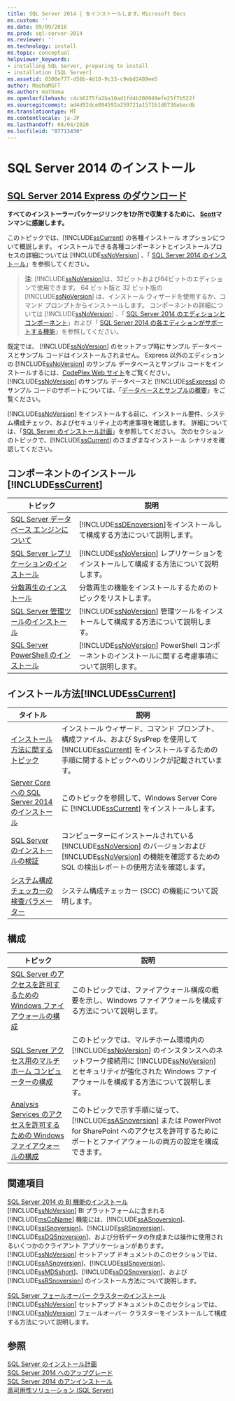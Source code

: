 ```yaml
---
title: SQL Server 2014 | をインストールします。Microsoft Docs
ms.custom: ''
ms.date: 09/09/2016
ms.prod: sql-server-2014
ms.reviewer: ''
ms.technology: install
ms.topic: conceptual
helpviewer_keywords:
- installing SQL Server, preparing to install
- installation [SQL Server]
ms.assetid: 0300e777-d56b-4d10-9c33-c9ebd2489ee5
author: MashaMSFT
ms.author: mathoma
ms.openlocfilehash: c4cb6275fa2ba10ad1fd4b200949efe25f7b522f
ms.sourcegitcommit: ad4d92dce894592a259721a1571b1d8736abacdb
ms.translationtype: MT
ms.contentlocale: ja-JP
ms.lasthandoff: 08/04/2020
ms.locfileid: "87713430"
---
```

# <a name="install-sql-server-2014"></a>SQL Server 2014 のインストール
## <a name="download-sql-server-2014-express"></a>[SQL Server 2014 Express のダウンロード](http://www.hanselman.com/blog/DownloadSQLServerExpress.aspx)
  **すべてのインストーラーパッケージリンクを1か所で収集するために、 [Scott](http://www.hanselman.com/)マンマンに感謝します。**
  
 このトピックでは、[!INCLUDE[ssCurrent](../../includes/sscurrent-md.md)] の各種インストール オプションについて概説します。 インストールできる各種コンポーネントとインストールプロセスの詳細については [!INCLUDE[ssNoVersion](../../includes/ssnoversion-md.md)] 、「 [SQL Server 2014 のインストール](installation-for-sql-server.md)」を参照してください。  
> **注:** [!INCLUDE[ssNoVersion](../../includes/ssnoversion-md.md)]は、32ビットおよび64ビットのエディションで使用できます。 64 ビット版と 32 ビット版の [!INCLUDE[ssNoVersion](../../includes/ssnoversion-md.md)] は、インストール ウィザードを使用するか、コマンド プロンプトからインストールします。 コンポーネントの詳細については [!INCLUDE[ssNoVersion](../../includes/ssnoversion-md.md)] 、「 [SQL Server 2014 のエディションとコンポーネント](../../sql-server/editions-and-components-of-sql-server-2016.md)」および「 [SQL Server 2014 の各エディションがサポートする機能](../../getting-started/features-supported-by-the-editions-of-sql-server-2014.md)」を参照してください。  
  
 既定では、 [!INCLUDE[ssNoVersion](../../includes/ssnoversion-md.md)] のセットアップ時にサンプル データベースとサンプル コードはインストールされません。 Express 以外のエディションの [!INCLUDE[ssNoVersion](../../includes/ssnoversion-md.md)] のサンプル データベースとサンプル コードをインストールするには、[CodePlex Web サイト](https://go.microsoft.com/fwlink/?LinkId=87843)をご覧ください。 [!INCLUDE[ssNoVersion](../../includes/ssnoversion-md.md)] のサンプル データベースと [!INCLUDE[ssExpress](../../includes/ssexpress-md.md)] のサンプル コードのサポートについては、「[データベースとサンプルの概要](https://go.microsoft.com/fwlink/?LinkId=110391)」をご覧ください。  
  
 [!INCLUDE[ssNoVersion](../../includes/ssnoversion-md.md)] をインストールする前に、インストール要件、システム構成チェック、およびセキュリティ上の考慮事項を確認します。 詳細については、「[SQL Server のインストール計画](../../sql-server/install/planning-a-sql-server-installation.md)」を参照してください。 次のセクションのトピックで、[!INCLUDE[ssCurrent](../../includes/sscurrent-md.md)] のさまざまなインストール シナリオを確認してください。  
  
  
## <a name="install-sscurrent-components"></a>コンポーネントのインストール [!INCLUDE[ssCurrent](../../includes/sscurrent-md.md)]  
  
|トピック|説明|  
|-----------|-----------------|  
|[SQL Server データベース エンジンについて](../sql-server-database-engine-overview.md)|[!INCLUDE[ssDEnoversion](../../includes/ssdenoversion-md.md)]をインストールして構成する方法について説明します。|  
|[SQL Server レプリケーションのインストール](install-sql-server-replication.md)|[!INCLUDE[ssNoVersion](../../includes/ssnoversion-md.md)] レプリケーションをインストールして構成する方法について説明します。|  
|[分散再生のインストール](../../tools/distributed-replay/install-distributed-replay-overview.md)|分散再生の機能をインストールするためのトピックをリストします。|  
|[SQL Server 管理ツールのインストール](../../sql-server/install/install-sql-server-management-tools.md)|[!INCLUDE[ssNoVersion](../../includes/ssnoversion-md.md)] 管理ツールをインストールして構成する方法について説明します。|  
|[SQL Server PowerShell のインストール](install-sql-server-powershell.md)|[!INCLUDE[ssNoVersion](../../includes/ssnoversion-md.md)] PowerShell コンポーネントのインストールに関する考慮事項について説明します。|  
  
## <a name="how-to-install-sscurrent"></a>インストール方法[!INCLUDE[ssCurrent](../../includes/sscurrent-md.md)]  
  
|タイトル|説明|  
|-----------|-----------------|  
|[インストール方法に関するトピック](../../sql-server/install/installation-how-to-topics.md)|インストール ウィザード、コマンド プロンプト、構成ファイル、および SysPrep を使用して [!INCLUDE[ssCurrent](../../includes/sscurrent-md.md)] をインストールするための手順に関するトピックへのリンクが記載されています。|  
|[Server Core への SQL Server 2014 のインストール](install-sql-server-on-server-core.md)|このトピックを参照して、Windows Server Core に [!INCLUDE[ssCurrent](../../includes/sscurrent-md.md)] をインストールします。|  
|[SQL Server のインストールの検証](validate-a-sql-server-installation.md)|コンピューターにインストールされている [!INCLUDE[ssNoVersion](../../includes/ssnoversion-md.md)] のバージョンおよび [!INCLUDE[ssNoVersion](../../includes/ssnoversion-md.md)] の機能を確認するための SQL の検出レポートの使用方法を確認します。|  
|[システム構成チェッカーの検査パラメーター](check-parameters-for-the-system-configuration-checker.md)|システム構成チェッカー (SCC) の機能について説明します。|  
  
## <a name="configuration"></a>構成  
  
|トピック|説明|  
|-----------|-----------------|  
|[SQL Server のアクセスを許可するための Windows ファイアウォールの構成](../../sql-server/install/configure-the-windows-firewall-to-allow-sql-server-access.md)|このトピックでは、ファイアウォール構成の概要を示し、Windows ファイアウォールを構成する方法について説明します。|  
|[SQL Server アクセス用のマルチホーム コンピューターの構成](../../sql-server/install/configure-a-multi-homed-computer-for-sql-server-access.md)|このトピックでは、マルチホーム環境内の [!INCLUDE[ssNoVersion](../../includes/ssnoversion-md.md)] のインスタンスへのネットワーク接続用に [!INCLUDE[ssNoVersion](../../includes/ssnoversion-md.md)] とセキュリティが強化された Windows ファイアウォールを構成する方法について説明します。|  
|[Analysis Services のアクセスを許可するための Windows ファイアウォールの構成](https://docs.microsoft.com/analysis-services/instances/configure-the-windows-firewall-to-allow-analysis-services-access)|このトピックで示す手順に従って、[!INCLUDE[ssASnoversion](../../includes/ssasnoversion-md.md)] または PowerPivot for SharePoint へのアクセスを許可するためにポートとファイアウォールの両方の設定を構成できます。|  
  
## <a name="related-sections"></a>関連項目  
 [SQL Server 2014 の BI 機能のインストール](../../sql-server/install/install-sql-server-business-intelligence-features.md)  
 [!INCLUDE[ssNoVersion](../../includes/ssnoversion-md.md)] BI プラットフォームに含まれる [!INCLUDE[msCoName](../../includes/msconame-md.md)] 機能には、[!INCLUDE[ssASnoversion](../../includes/ssasnoversion-md.md)]、[!INCLUDE[ssISnoversion](../../includes/ssisnoversion-md.md)]、[!INCLUDE[ssRSnoversion](../../includes/ssrsnoversion-md.md)]、[!INCLUDE[ssDQSnoversion](../../includes/ssdqsnoversion-md.md)]、および分析データの作成または操作に使用されるいくつかのクライアント アプリケーションがあります。 [!INCLUDE[ssNoVersion](../../includes/ssnoversion-md.md)] セットアップ ドキュメントのこのセクションでは、[!INCLUDE[ssASnoversion](../../includes/ssasnoversion-md.md)]、[!INCLUDE[ssISnoversion](../../includes/ssisnoversion-md.md)]、[!INCLUDE[ssMDSshort](../../includes/ssmdsshort-md.md)]、[!INCLUDE[ssDQSnoversion](../../includes/ssdqsnoversion-md.md)]、および [!INCLUDE[ssRSnoversion](../../includes/ssrsnoversion-md.md)] のインストール方法について説明します。  
  
 [SQL Server フェールオーバー クラスターのインストール](../../sql-server/failover-clusters/install/sql-server-failover-cluster-installation.md)  
 [!INCLUDE[ssNoVersion](../../includes/ssnoversion-md.md)] セットアップ ドキュメントのこのセクションでは、 [!INCLUDE[ssNoVersion](../../includes/ssnoversion-md.md)] フェールオーバー クラスターをインストールして構成する方法について説明します。  
  
## <a name="see-also"></a>参照  
 [SQL Server のインストール計画](../../sql-server/install/planning-a-sql-server-installation.md)   
 [SQL Server 2014 へのアップグレード](upgrade-sql-server.md)   
 [SQL Server 2014 のアンインストール](../../sql-server/install/uninstall-sql-server.md)   
 [高可用性ソリューション &#40;SQL Server&#41;](../../sql-server/failover-clusters/high-availability-solutions-sql-server.md)  
  
  

